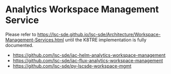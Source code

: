 # Analytics Workspace Management Service

Please refer to <https://lsc-sde.github.io/lsc-sde/Architecture/Workspace-Management-Services.html> until the K8TRE implementation is fully documented.

- https://github.com/lsc-sde/iac-helm-analytics-workspace-management
- https://github.com/lsc-sde/iac-flux-analytics-workspace-management
- https://github.com/lsc-sde/py-lscsde-workspace-mgmt